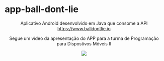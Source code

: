 # app-ball-dont-lie

<div align="center">

Aplicativo Android desenvolvido em Java que consome a API https://www.balldontlie.io

Segue um vídeo da apresentação do APP para a turma de Programação para Dispostivos Móveis II

<a href="https://www.youtube.com/watch?v=6u1D-B_CG40&ab_channel=DavidRodrigues" ><img src="https://img.shields.io/badge/YouTube-FF0000?style=for-the-badge&logo=youtube&logoColor=white"></a>

</div>
